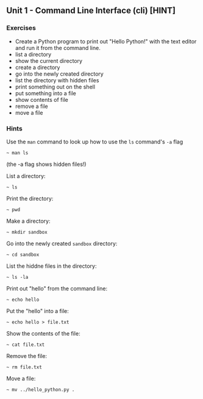 
Unit 1 - Command Line Interface (cli) [HINT]
---
### **Exercises**

* Create a Python program to print out "Hello Python!" with the text editor and run it from the command line.
* list a directory
* show the current directory
* create a directory
* go into the newly created directory
* list the directory with hidden files
* print something out on the shell
* put something into a file
* show contents of file
* remove a file
* move a file

### Hints

Use the `man` command to look up how to use the `ls` command's `-a` flag

    ~ man ls

(the -a flag shows hidden files!)

List a directory:

    ~ ls

Print the directory:

    ~ pwd

Make a directory:

    ~ mkdir sandbox

Go into the newly created `sandbox` directory:

    ~ cd sandbox

List the hiddne files in the directory:

    ~ ls -la

Print out "hello" from the command line:

    ~ echo hello

Put the "hello" into a file:

    ~ echo hello > file.txt

Show the contents of the file:

    ~ cat file.txt

Remove the file:

    ~ rm file.txt

Move a file:

    ~ mv ../hello_python.py .
